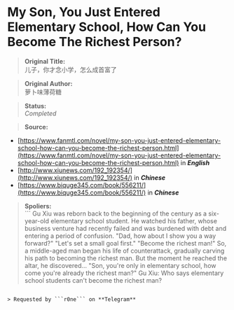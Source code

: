 # My Son, You Just Entered Elementary School, How Can You Become The Richest Person?

> **Original Title:** 
<br> 儿子，你才念小学，怎么成首富了

> **Original Author:** 
<br> 萝卜味薄荷糖

> **Status:**
<br> *Completed*

> **Source:**
- [https://www.fanmtl.com/novel/my-son-you-just-entered-elementary-school-how-can-you-become-the-richest-person.html](https://www.fanmtl.com/novel/my-son-you-just-entered-elementary-school-how-can-you-become-the-richest-person.html) in ***English***
- [http://www.xiunews.com/192_192354/](http://www.xiunews.com/192_192354/) in ***Chinese***
- [https://www.biquge345.com/book/556211/](https://www.biquge345.com/book/556211/) in ***Chinese***



> **Spoliers:**
<br>``` Gu Xiu was reborn back to the beginning of the century as a six-year-old elementary school student.
He watched his father, whose business venture had recently failed and was burdened with debt and entering a period of confusion.
"Dad, how about I show you a way forward?"
"Let's set a small goal first."
"Become the richest man!"
So, a middle-aged man began his life of counterattack, gradually carving his path to becoming the richest man.
But the moment he reached the altar, he discovered...
"Son, you're only in elementary school, how come you're already the richest man?"
Gu Xiu: Who says elementary school students can't become the richest man?
```

> Requested by ```r0ne``` on **Telegram**
